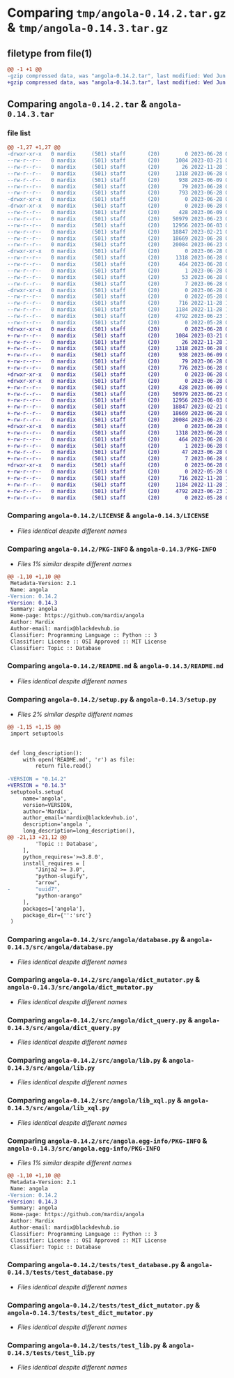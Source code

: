 # Comparing `tmp/angola-0.14.2.tar.gz` & `tmp/angola-0.14.3.tar.gz`

## filetype from file(1)

```diff
@@ -1 +1 @@
-gzip compressed data, was "angola-0.14.2.tar", last modified: Wed Jun 28 00:52:57 2023, max compression
+gzip compressed data, was "angola-0.14.3.tar", last modified: Wed Jun 28 00:53:32 2023, max compression
```

## Comparing `angola-0.14.2.tar` & `angola-0.14.3.tar`

### file list

```diff
@@ -1,27 +1,27 @@
-drwxr-xr-x   0 mardix     (501) staff       (20)        0 2023-06-28 00:52:57.381110 angola-0.14.2/
--rw-r--r--   0 mardix     (501) staff       (20)     1084 2023-03-21 05:31:22.000000 angola-0.14.2/LICENSE
--rw-r--r--   0 mardix     (501) staff       (20)       26 2022-11-28 18:23:44.000000 angola-0.14.2/MANIFEST.in
--rw-r--r--   0 mardix     (501) staff       (20)     1318 2023-06-28 00:52:57.381180 angola-0.14.2/PKG-INFO
--rw-r--r--   0 mardix     (501) staff       (20)      938 2023-06-09 03:27:48.000000 angola-0.14.2/README.md
--rw-r--r--   0 mardix     (501) staff       (20)       79 2023-06-28 00:52:57.381442 angola-0.14.2/setup.cfg
--rw-r--r--   0 mardix     (501) staff       (20)      793 2023-06-28 00:52:45.000000 angola-0.14.2/setup.py
-drwxr-xr-x   0 mardix     (501) staff       (20)        0 2023-06-28 00:52:57.374595 angola-0.14.2/src/
-drwxr-xr-x   0 mardix     (501) staff       (20)        0 2023-06-28 00:52:57.378326 angola-0.14.2/src/angola/
--rw-r--r--   0 mardix     (501) staff       (20)      428 2023-06-09 03:27:14.000000 angola-0.14.2/src/angola/__init__.py
--rw-r--r--   0 mardix     (501) staff       (20)    50979 2023-06-23 08:06:55.000000 angola-0.14.2/src/angola/database.py
--rw-r--r--   0 mardix     (501) staff       (20)    12956 2023-06-03 04:28:39.000000 angola-0.14.2/src/angola/dict_mutator.py
--rw-r--r--   0 mardix     (501) staff       (20)    18847 2023-02-21 03:11:29.000000 angola-0.14.2/src/angola/dict_query.py
--rw-r--r--   0 mardix     (501) staff       (20)    18669 2023-06-28 00:51:03.000000 angola-0.14.2/src/angola/lib.py
--rw-r--r--   0 mardix     (501) staff       (20)    20084 2023-06-23 04:30:25.000000 angola-0.14.2/src/angola/lib_xql.py
-drwxr-xr-x   0 mardix     (501) staff       (20)        0 2023-06-28 00:52:57.379541 angola-0.14.2/src/angola.egg-info/
--rw-r--r--   0 mardix     (501) staff       (20)     1318 2023-06-28 00:52:57.000000 angola-0.14.2/src/angola.egg-info/PKG-INFO
--rw-r--r--   0 mardix     (501) staff       (20)      464 2023-06-28 00:52:57.000000 angola-0.14.2/src/angola.egg-info/SOURCES.txt
--rw-r--r--   0 mardix     (501) staff       (20)        1 2023-06-28 00:52:57.000000 angola-0.14.2/src/angola.egg-info/dependency_links.txt
--rw-r--r--   0 mardix     (501) staff       (20)       53 2023-06-28 00:52:57.000000 angola-0.14.2/src/angola.egg-info/requires.txt
--rw-r--r--   0 mardix     (501) staff       (20)        7 2023-06-28 00:52:57.000000 angola-0.14.2/src/angola.egg-info/top_level.txt
-drwxr-xr-x   0 mardix     (501) staff       (20)        0 2023-06-28 00:52:57.381011 angola-0.14.2/tests/
--rw-r--r--   0 mardix     (501) staff       (20)        0 2022-05-28 01:11:45.000000 angola-0.14.2/tests/test_cursor.py
--rw-r--r--   0 mardix     (501) staff       (20)      716 2022-11-28 18:20:13.000000 angola-0.14.2/tests/test_database.py
--rw-r--r--   0 mardix     (501) staff       (20)     1184 2022-11-28 18:20:13.000000 angola-0.14.2/tests/test_dict_mutator.py
--rw-r--r--   0 mardix     (501) staff       (20)     4792 2023-06-23 14:59:38.000000 angola-0.14.2/tests/test_lib.py
--rw-r--r--   0 mardix     (501) staff       (20)        0 2022-05-28 01:11:55.000000 angola-0.14.2/tests/test_query.py
+drwxr-xr-x   0 mardix     (501) staff       (20)        0 2023-06-28 00:53:32.025714 angola-0.14.3/
+-rw-r--r--   0 mardix     (501) staff       (20)     1084 2023-03-21 05:31:22.000000 angola-0.14.3/LICENSE
+-rw-r--r--   0 mardix     (501) staff       (20)       26 2022-11-28 18:23:44.000000 angola-0.14.3/MANIFEST.in
+-rw-r--r--   0 mardix     (501) staff       (20)     1318 2023-06-28 00:53:32.025789 angola-0.14.3/PKG-INFO
+-rw-r--r--   0 mardix     (501) staff       (20)      938 2023-06-09 03:27:48.000000 angola-0.14.3/README.md
+-rw-r--r--   0 mardix     (501) staff       (20)       79 2023-06-28 00:53:32.026056 angola-0.14.3/setup.cfg
+-rw-r--r--   0 mardix     (501) staff       (20)      776 2023-06-28 00:53:19.000000 angola-0.14.3/setup.py
+drwxr-xr-x   0 mardix     (501) staff       (20)        0 2023-06-28 00:53:32.018880 angola-0.14.3/src/
+drwxr-xr-x   0 mardix     (501) staff       (20)        0 2023-06-28 00:53:32.022782 angola-0.14.3/src/angola/
+-rw-r--r--   0 mardix     (501) staff       (20)      428 2023-06-09 03:27:14.000000 angola-0.14.3/src/angola/__init__.py
+-rw-r--r--   0 mardix     (501) staff       (20)    50979 2023-06-23 08:06:55.000000 angola-0.14.3/src/angola/database.py
+-rw-r--r--   0 mardix     (501) staff       (20)    12956 2023-06-03 04:28:39.000000 angola-0.14.3/src/angola/dict_mutator.py
+-rw-r--r--   0 mardix     (501) staff       (20)    18847 2023-02-21 03:11:29.000000 angola-0.14.3/src/angola/dict_query.py
+-rw-r--r--   0 mardix     (501) staff       (20)    18669 2023-06-28 00:51:03.000000 angola-0.14.3/src/angola/lib.py
+-rw-r--r--   0 mardix     (501) staff       (20)    20084 2023-06-23 04:30:25.000000 angola-0.14.3/src/angola/lib_xql.py
+drwxr-xr-x   0 mardix     (501) staff       (20)        0 2023-06-28 00:53:32.024237 angola-0.14.3/src/angola.egg-info/
+-rw-r--r--   0 mardix     (501) staff       (20)     1318 2023-06-28 00:53:32.000000 angola-0.14.3/src/angola.egg-info/PKG-INFO
+-rw-r--r--   0 mardix     (501) staff       (20)      464 2023-06-28 00:53:32.000000 angola-0.14.3/src/angola.egg-info/SOURCES.txt
+-rw-r--r--   0 mardix     (501) staff       (20)        1 2023-06-28 00:53:32.000000 angola-0.14.3/src/angola.egg-info/dependency_links.txt
+-rw-r--r--   0 mardix     (501) staff       (20)       47 2023-06-28 00:53:32.000000 angola-0.14.3/src/angola.egg-info/requires.txt
+-rw-r--r--   0 mardix     (501) staff       (20)        7 2023-06-28 00:53:32.000000 angola-0.14.3/src/angola.egg-info/top_level.txt
+drwxr-xr-x   0 mardix     (501) staff       (20)        0 2023-06-28 00:53:32.025586 angola-0.14.3/tests/
+-rw-r--r--   0 mardix     (501) staff       (20)        0 2022-05-28 01:11:45.000000 angola-0.14.3/tests/test_cursor.py
+-rw-r--r--   0 mardix     (501) staff       (20)      716 2022-11-28 18:20:13.000000 angola-0.14.3/tests/test_database.py
+-rw-r--r--   0 mardix     (501) staff       (20)     1184 2022-11-28 18:20:13.000000 angola-0.14.3/tests/test_dict_mutator.py
+-rw-r--r--   0 mardix     (501) staff       (20)     4792 2023-06-23 14:59:38.000000 angola-0.14.3/tests/test_lib.py
+-rw-r--r--   0 mardix     (501) staff       (20)        0 2022-05-28 01:11:55.000000 angola-0.14.3/tests/test_query.py
```

### Comparing `angola-0.14.2/LICENSE` & `angola-0.14.3/LICENSE`

 * *Files identical despite different names*

### Comparing `angola-0.14.2/PKG-INFO` & `angola-0.14.3/PKG-INFO`

 * *Files 1% similar despite different names*

```diff
@@ -1,10 +1,10 @@
 Metadata-Version: 2.1
 Name: angola
-Version: 0.14.2
+Version: 0.14.3
 Summary: angola 
 Home-page: https://github.com/mardix/angola
 Author: Mardix
 Author-email: mardix@blackdevhub.io
 Classifier: Programming Language :: Python :: 3
 Classifier: License :: OSI Approved :: MIT License
 Classifier: Topic :: Database
```

### Comparing `angola-0.14.2/README.md` & `angola-0.14.3/README.md`

 * *Files identical despite different names*

### Comparing `angola-0.14.2/setup.py` & `angola-0.14.3/setup.py`

 * *Files 2% similar despite different names*

```diff
@@ -1,15 +1,15 @@
 import setuptools
 
 
 def long_description():
     with open('README.md', 'r') as file:
         return file.read()
 
-VERSION = "0.14.2"
+VERSION = "0.14.3"
 setuptools.setup(
     name='angola',
     version=VERSION,
     author='Mardix',
     author_email='mardix@blackdevhub.io',
     description='angola ',
     long_description=long_description(),
@@ -21,13 +21,12 @@
         'Topic :: Database',
     ],
     python_requires='>=3.8.0',
     install_requires = [
         "Jinja2 >= 3.0",
         "python-slugify",
         "arrow",
-        "uuid7",
         "python-arango"
     ],
     packages=['angola'],
     package_dir={'':'src'}
 )
```

### Comparing `angola-0.14.2/src/angola/database.py` & `angola-0.14.3/src/angola/database.py`

 * *Files identical despite different names*

### Comparing `angola-0.14.2/src/angola/dict_mutator.py` & `angola-0.14.3/src/angola/dict_mutator.py`

 * *Files identical despite different names*

### Comparing `angola-0.14.2/src/angola/dict_query.py` & `angola-0.14.3/src/angola/dict_query.py`

 * *Files identical despite different names*

### Comparing `angola-0.14.2/src/angola/lib.py` & `angola-0.14.3/src/angola/lib.py`

 * *Files identical despite different names*

### Comparing `angola-0.14.2/src/angola/lib_xql.py` & `angola-0.14.3/src/angola/lib_xql.py`

 * *Files identical despite different names*

### Comparing `angola-0.14.2/src/angola.egg-info/PKG-INFO` & `angola-0.14.3/src/angola.egg-info/PKG-INFO`

 * *Files 1% similar despite different names*

```diff
@@ -1,10 +1,10 @@
 Metadata-Version: 2.1
 Name: angola
-Version: 0.14.2
+Version: 0.14.3
 Summary: angola 
 Home-page: https://github.com/mardix/angola
 Author: Mardix
 Author-email: mardix@blackdevhub.io
 Classifier: Programming Language :: Python :: 3
 Classifier: License :: OSI Approved :: MIT License
 Classifier: Topic :: Database
```

### Comparing `angola-0.14.2/tests/test_database.py` & `angola-0.14.3/tests/test_database.py`

 * *Files identical despite different names*

### Comparing `angola-0.14.2/tests/test_dict_mutator.py` & `angola-0.14.3/tests/test_dict_mutator.py`

 * *Files identical despite different names*

### Comparing `angola-0.14.2/tests/test_lib.py` & `angola-0.14.3/tests/test_lib.py`

 * *Files identical despite different names*

